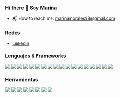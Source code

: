 ### Hi there 👋 Soy Marina

- 📬 How to reach me: marinamorales98@gmail.com

### Redes
- [Linkedin](https://www.linkedin.com/in/marina-morales-b2051225b "Heading link")

### Lenguajes & Frameworks
![](https://img.shields.io/badge/Salesforce-00A1E0?style=for-the-badge&logo=Salesforce&logoColor=white) ![](https://img.shields.io/badge/HTML5-E34F26?style=for-the-badge&logo=html5&logoColor=white) ![](https://img.shields.io/badge/JavaScript-F7DF1E?style=for-the-badge&logo=javascript&logoColor=black) ![](https://img.shields.io/badge/TypeScript-007ACC?style=for-the-badge&logo=typescript&logoColor=white) ![](https://img.shields.io/badge/Node.js-43853D?style=for-the-badge&logo=node.js&logoColor=white) ![](https://img.shields.io/badge/CSS3-1572B6?style=for-the-badge&logo=css3&logoColor=white) ![](https://img.shields.io/badge/Java-ED8B00?style=for-the-badge&logo=openjdk&logoColor=white) ![](https://img.shields.io/badge/jQuery-0769AD?style=for-the-badge&logo=jquery&logoColor=white) ![](https://img.shields.io/badge/Bootstrap-563D7C?style=for-the-badge&logo=bootstrap&logoColor=white) ![](https://img.shields.io/badge/Sass-CC6699?style=for-the-badge&logo=sass&logoColor=white) ![](https://img.shields.io/badge/React_Native-20232A?style=for-the-badge&logo=react&logoColor=61DAFB) ![](https://img.shields.io/badge/React-20232A?style=for-the-badge&logo=react&logoColor=61DAFB) ![](	https://img.shields.io/badge/Jest-323330?style=for-the-badge&logo=Jest&logoColor=white) ![](https://img.shields.io/badge/MySQL-005C84?style=for-the-badge&logo=mysql&logoColor=white) ![](https://img.shields.io/badge/MongoDB-4EA94B?style=for-the-badge&logo=mongodb&logoColor=white) ![](https://img.shields.io/badge/Express.js-404D59?style=for-the-badge) ![](https://img.shields.io/badge/PHP-777BB4?style=for-the-badge&logo=php&logoColor=white) ![](https://img.shields.io/badge/connect-%2300843e.svg?style=for-the-badge&logo=symfony&logoColor=white)
### Herramientas
![](https://img.shields.io/badge/Visual_Studio_Code-0078D4?style=for-the-badge&logo=visual%20studio%20code&logoColor=white) ![](https://img.shields.io/badge/Jira-0052CC?style=for-the-badge&logo=Jira&logoColor=white) ![](https://img.shields.io/badge/Jenkins-D24939?style=for-the-badge&logo=Jenkins&logoColor=white) ![](https://img.shields.io/badge/Trello-0052CC?style=for-the-badge&logo=trello&logoColor=white) ![](https://img.shields.io/badge/GitHub-100000?style=for-the-badge&logo=github&logoColor=white) ![](https://img.shields.io/badge/GitLab-330F63?style=for-the-badge&logo=gitlab&logoColor=white) ![](https://img.shields.io/badge/Bitbucket-0747a6?style=for-the-badge&logo=bitbucket&logoColor=white) ![](https://img.shields.io/badge/GIT-E44C30?style=for-the-badge&logo=git&logoColor=white)
